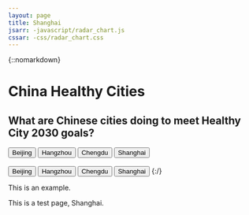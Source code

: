 ```yaml
---
layout: page
title: Shanghai
jsarr: -javascript/radar_chart.js
cssar: -css/radar_chart.css
---
```

{::nomarkdown}
<body onload="set_shanghai(0)">
<div class="wrapper">
  <h1>China Healthy Cities</h1>
  <h2>What are Chinese cities doing to meet Healthy City 2030 goals?</h2>
  <canvas id="myChart" width=500 height=500></canvas>
</div>
<!-- blue buttons -->
<button class="button1" id="Beijing" onclick="set_beijing(0)">Beijing</button>
<button class="button1" id="Hangzhou" onclick="set_hangzhou(0)">Hangzhou</button>
<button class="button1" id="Hangzhou" onclick="set_chengdu(0)">Chengdu</button>
<button class="button1" id="Hangzhou" onclick="set_shanghai(0)">Shanghai</button>
<br /> <br />
<!-- orange buttons -->
<button class="button2" id="Beijing" onclick="set_beijing(1)">Beijing</button>
<button class="button2" id="Hangzhou" onclick="set_hangzhou(1)">Hangzhou</button>
<button class="button2" id="Hangzhou" onclick="set_chengdu(1)">Chengdu</button>
<button class="button2" id="Hangzhou" onclick="set_shanghai(1)">Shanghai</button>
</body>
{:/}

<p class="message">
  This is an example.
</p>

This is a test page, Shanghai.
